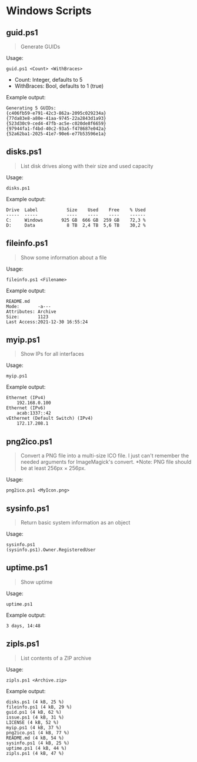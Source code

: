 # Windows Scripts

## guid.ps1

> Generate GUIDs

Usage:

	guid.ps1 <Count> <WithBraces>

- Count: Integer, defaults to 5
- WithBraces: Bool, defaults to 1 (true)

Example output:

	Generating 5 GUIDs:
	{c406fb59-e791-42c3-862a-2095c029234a}
	{77da83e8-a80e-41aa-9745-22a2843d1a93}
	{523d30c9-ced4-47fb-ac5e-c020de8f6659}
	{97944fa1-f4bd-40c2-93a5-f478687e042a}
	{52a62ba1-2025-41e7-90e6-e77b53596e1a}

## disks.ps1

> List disk drives along with their size and used capacity

Usage:

	disks.ps1

Example output:

	Drive  Label           Size    Used    Free    % Used
	-----  -----           ----    ----    ----    ------
	C:     Windows       925 GB  666 GB  259 GB    72,3 %
	D:     Data            8 TB  2,4 TB  5,6 TB    30,2 %

## fileinfo.ps1

> Show some information about a file

Usage:

	fileinfo.ps1 <Filename>

Example output:

	README.md
	Mode:       -a---
	Attributes: Archive
	Size:       1123
	Last Access:2021-12-30 16:55:24

## myip.ps1

> Show IPs for all interfaces

Usage:

	myip.ps1

Example output:

	Ethernet (IPv4)
		192.168.0.100
	Ethernet (IPv6)
		acab:1337::42
	vEthernet (Default Switch) (IPv4)
		172.17.208.1

## png2ico.ps1

> Convert a PNG file into a multi-size ICO file. I just can't remember the
> needed arguments for ImageMagick's convert. *Note: PNG file should be at
> least 256px × 256px.

Usage:

	png2ico.ps1 <MyIcon.png>

## sysinfo.ps1

> Return basic system information as an object

Usage:

	sysinfo.ps1
	(sysinfo.ps1).Owner.RegisteredUser

## uptime.ps1

> Show uptime

Usage:

	uptime.ps1

Example output:

	3 days, 14:48

## zipls.ps1

> List contents of a ZIP archive

Usage:

	zipls.ps1 <Archive.zip>

Example output:

	disks.ps1 (4 kB, 25 %)
	fileinfo.ps1 (4 kB, 29 %)
	guid.ps1 (4 kB, 62 %)
	issue.ps1 (4 kB, 31 %)
	LICENSE (4 kB, 52 %)
	myip.ps1 (4 kB, 37 %)
	png2ico.ps1 (4 kB, 77 %)
	README.md (4 kB, 54 %)
	sysinfo.ps1 (4 kB, 25 %)
	uptime.ps1 (4 kB, 44 %)
	zipls.ps1 (4 kB, 47 %)
